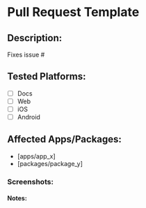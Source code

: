 # Pull Request Template

<!--

# Important Note:

Please create a [discussion](https://github.com/founded-labs/react-native-reusables/discussions/categories/ideas) for any new feature proposals **before** submitting a pull request. This helps ensure alignment with project goals and gather community feedback.

-->

## Description:

<!-- Provide a brief description of the changes introduced by this pull request. -->

Fixes issue #<!-- Add the issue number that this PR fixes, if applicable. -->

## Tested Platforms:

<!-- Check the platforms that you have tested this PR on. -->

- [ ] Docs
- [ ] Web
- [ ] iOS
- [ ] Android

## Affected Apps/Packages:

<!-- Specify which apps or packages are affected by this pull request. -->

- [apps/app_x]
- [packages/package_y]

### Screenshots:

<!-- If applicable, add screenshots to showcase the changes visually. -->

#### Notes:

<!-- Add any additional notes or context that reviewers should be aware of. -->
